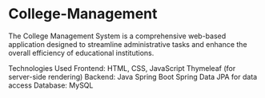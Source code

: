 # College-Management

The College Management System is a comprehensive web-based application designed to streamline administrative tasks and enhance the overall efficiency of educational institutions.

Technologies Used
Frontend:
HTML, CSS, JavaScript
Thymeleaf (for server-side rendering)
Backend:
Java Spring Boot
Spring Data JPA for data access
Database:
MySQL
